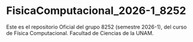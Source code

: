 # FisicaComputacional_2026-1_8252
Este es el repositorio Oficial del grupo 8252 (semestre 2026-1), del curso de Física Computacional. Facultad de Ciencias de la UNAM.
